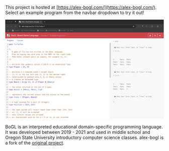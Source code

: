 This project is hosted at [https://alex-bogl.com/](https://alex-bogl.com/). Select an example program from the navbar dropdown to try it out!

![The web-based BoGL IDE](img/BoGLHomePage.png)

BoGL is an interpreted educational domain-specific programming language. It was developed between 2019 - 2021 and used in middle school and Oregon State University introductory computer science classes. alex-bogl is a fork of the [original project](https://github.com/ChildsplayOSU).
